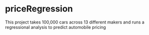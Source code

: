 # priceRegression

This project takes 100,000 cars across 13 different makers and runs a regressional analysis to predict automobile pricing
